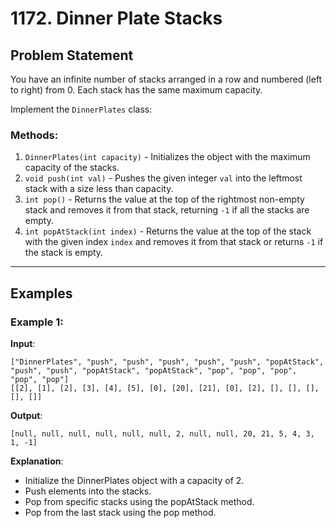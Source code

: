 # 1172. Dinner Plate Stacks

## Problem Statement
You have an infinite number of stacks arranged in a row and numbered (left to right) from 0. Each stack has the same maximum capacity.

Implement the `DinnerPlates` class:

### Methods:
1. `DinnerPlates(int capacity)` - Initializes the object with the maximum capacity of the stacks.
2. `void push(int val)` - Pushes the given integer `val` into the leftmost stack with a size less than capacity.
3. `int pop()` - Returns the value at the top of the rightmost non-empty stack and removes it from that stack, returning `-1` if all the stacks are empty.
4. `int popAtStack(int index)` - Returns the value at the top of the stack with the given index `index` and removes it from that stack or returns `-1` if the stack is empty.

---

## Examples

### Example 1:
**Input**:
```plaintext
["DinnerPlates", "push", "push", "push", "push", "push", "popAtStack", "push", "push", "popAtStack", "popAtStack", "pop", "pop", "pop", "pop", "pop"]
[[2], [1], [2], [3], [4], [5], [0], [20], [21], [0], [2], [], [], [], [], []]
```
**Output**:
```plaintext
[null, null, null, null, null, null, 2, null, null, 20, 21, 5, 4, 3, 1, -1]
```
**Explanation**:
- Initialize the DinnerPlates object with a capacity of 2.
- Push elements into the stacks.
- Pop from specific stacks using the popAtStack method.
- Pop from the last stack using the pop method.

